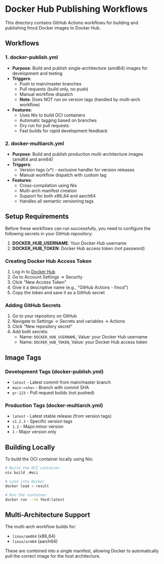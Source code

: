 # Docker Hub Publishing Workflows

This directory contains GitHub Actions workflows for building and publishing fmcd Docker images to Docker Hub.

## Workflows

### 1. docker-publish.yml
- **Purpose**: Build and publish single-architecture (amd64) images for development and testing
- **Triggers**:
  - Push to main/master branches
  - Pull requests (build only, no push)
  - Manual workflow dispatch
  - **Note**: Does NOT run on version tags (handled by multi-arch workflow)
- **Features**:
  - Uses Nix to build OCI containers
  - Automatic tagging based on branches
  - Dry run for pull requests
  - Fast builds for rapid development feedback

### 2. docker-multiarch.yml
- **Purpose**: Build and publish production multi-architecture images (amd64 and arm64)
- **Triggers**:
  - Version tags (v*) - exclusive handler for version releases
  - Manual workflow dispatch with custom tag
- **Features**:
  - Cross-compilation using Nix
  - Multi-arch manifest creation
  - Support for both x86_64 and aarch64
  - Handles all semantic versioning tags

## Setup Requirements

Before these workflows can run successfully, you need to configure the following secrets in your GitHub repository:

1. **DOCKER_HUB_USERNAME**: Your Docker Hub username
2. **DOCKER_HUB_TOKEN**: Docker Hub access token (not password)

### Creating Docker Hub Access Token

1. Log in to [Docker Hub](https://hub.docker.com)
2. Go to Account Settings → Security
3. Click "New Access Token"
4. Give it a descriptive name (e.g., "GitHub Actions - fmcd")
5. Copy the token and save it as a GitHub secret

### Adding GitHub Secrets

1. Go to your repository on GitHub
2. Navigate to Settings → Secrets and variables → Actions
3. Click "New repository secret"
4. Add both secrets:
   - Name: `DOCKER_HUB_USERNAME`, Value: your Docker Hub username
   - Name: `DOCKER_HUB_TOKEN`, Value: your Docker Hub access token

## Image Tags

### Development Tags (docker-publish.yml)
- `latest` - Latest commit from main/master branch
- `main-<sha>` - Branch with commit SHA
- `pr-123` - Pull request builds (not pushed)

### Production Tags (docker-multiarch.yml)
- `latest` - Latest stable release (from version tags)
- `v1.2.3` - Specific version tags
- `1.2` - Major.minor version
- `1` - Major version only

## Building Locally

To build the OCI container locally using Nix:

```bash
# Build the OCI container
nix build .#oci

# Load into Docker
docker load < result

# Run the container
docker run --rm fmcd:latest
```

## Multi-Architecture Support

The multi-arch workflow builds for:
- `linux/amd64` (x86_64)
- `linux/arm64` (aarch64)

These are combined into a single manifest, allowing Docker to automatically pull the correct image for the host architecture.
